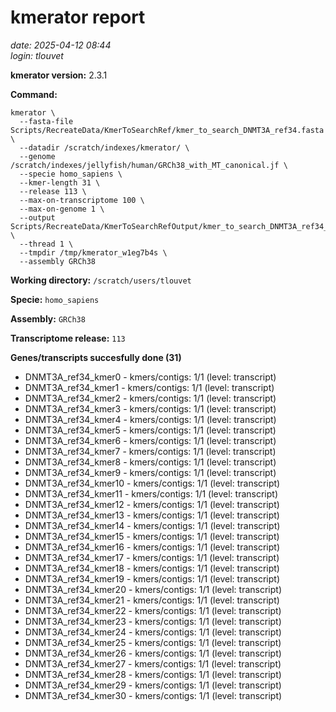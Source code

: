 # kmerator report
*date: 2025-04-12 08:44*  
*login: tlouvet*

**kmerator version:** 2.3.1

**Command:**

```
kmerator \
  --fasta-file Scripts/RecreateData/KmerToSearchRef/kmer_to_search_DNMT3A_ref34.fasta \
  --datadir /scratch/indexes/kmerator/ \
  --genome /scratch/indexes/jellyfish/human/GRCh38_with_MT_canonical.jf \
  --specie homo_sapiens \
  --kmer-length 31 \
  --release 113 \
  --max-on-transcriptome 100 \
  --max-on-genome 1 \
  --output Scripts/RecreateData/KmerToSearchRefOutput/kmer_to_search_DNMT3A_ref34_output \
  --thread 1 \
  --tmpdir /tmp/kmerator_w1eg7b4s \
  --assembly GRCh38
```

**Working directory:** `/scratch/users/tlouvet`

**Specie:** `homo_sapiens`

**Assembly:** `GRCh38`

**Transcriptome release:** `113`

**Genes/transcripts succesfully done (31)**

- DNMT3A_ref34_kmer0 - kmers/contigs: 1/1 (level: transcript)
- DNMT3A_ref34_kmer1 - kmers/contigs: 1/1 (level: transcript)
- DNMT3A_ref34_kmer2 - kmers/contigs: 1/1 (level: transcript)
- DNMT3A_ref34_kmer3 - kmers/contigs: 1/1 (level: transcript)
- DNMT3A_ref34_kmer4 - kmers/contigs: 1/1 (level: transcript)
- DNMT3A_ref34_kmer5 - kmers/contigs: 1/1 (level: transcript)
- DNMT3A_ref34_kmer6 - kmers/contigs: 1/1 (level: transcript)
- DNMT3A_ref34_kmer7 - kmers/contigs: 1/1 (level: transcript)
- DNMT3A_ref34_kmer8 - kmers/contigs: 1/1 (level: transcript)
- DNMT3A_ref34_kmer9 - kmers/contigs: 1/1 (level: transcript)
- DNMT3A_ref34_kmer10 - kmers/contigs: 1/1 (level: transcript)
- DNMT3A_ref34_kmer11 - kmers/contigs: 1/1 (level: transcript)
- DNMT3A_ref34_kmer12 - kmers/contigs: 1/1 (level: transcript)
- DNMT3A_ref34_kmer13 - kmers/contigs: 1/1 (level: transcript)
- DNMT3A_ref34_kmer14 - kmers/contigs: 1/1 (level: transcript)
- DNMT3A_ref34_kmer15 - kmers/contigs: 1/1 (level: transcript)
- DNMT3A_ref34_kmer16 - kmers/contigs: 1/1 (level: transcript)
- DNMT3A_ref34_kmer17 - kmers/contigs: 1/1 (level: transcript)
- DNMT3A_ref34_kmer18 - kmers/contigs: 1/1 (level: transcript)
- DNMT3A_ref34_kmer19 - kmers/contigs: 1/1 (level: transcript)
- DNMT3A_ref34_kmer20 - kmers/contigs: 1/1 (level: transcript)
- DNMT3A_ref34_kmer21 - kmers/contigs: 1/1 (level: transcript)
- DNMT3A_ref34_kmer22 - kmers/contigs: 1/1 (level: transcript)
- DNMT3A_ref34_kmer23 - kmers/contigs: 1/1 (level: transcript)
- DNMT3A_ref34_kmer24 - kmers/contigs: 1/1 (level: transcript)
- DNMT3A_ref34_kmer25 - kmers/contigs: 1/1 (level: transcript)
- DNMT3A_ref34_kmer26 - kmers/contigs: 1/1 (level: transcript)
- DNMT3A_ref34_kmer27 - kmers/contigs: 1/1 (level: transcript)
- DNMT3A_ref34_kmer28 - kmers/contigs: 1/1 (level: transcript)
- DNMT3A_ref34_kmer29 - kmers/contigs: 1/1 (level: transcript)
- DNMT3A_ref34_kmer30 - kmers/contigs: 1/1 (level: transcript)
